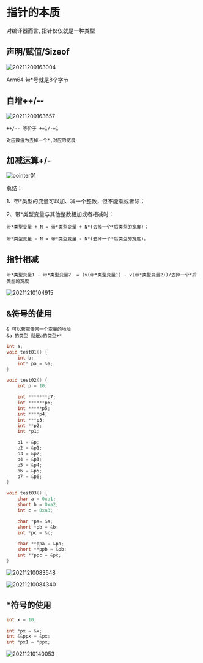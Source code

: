 # 指针的本质

对编译器而言, 指针仅仅就是一种类型

## 声明/赋值/Sizeof

![20211209163004](https://cdn.jsdelivr.net/gh/nzcv/picgo/20211209163004.png)

Arm64 带*号就是8个字节

## 自增++/--

![20211209163657](https://cdn.jsdelivr.net/gh/nzcv/picgo/20211209163657.png)

    ++/-- 等价于 +=1/-=1

    对应数值为去掉一个*,对应的宽度

## 加减运算+/-

![pointer01](https://cdn.jsdelivr.net/gh/nzcv/picgo/pointer01.png)


总结：

1、带*类型的变量可以加、减一个整数，但不能乘或者除；

2、带*类型变量与其他整数相加或者相减时：

    带*类型变量 + N = 带*类型变量 + N*(去掉一个*后类型的宽度)；
    
    带*类型变量 - N = 带*类型变量 - N*(去掉一个*后类型的宽度)。

## 指针相减

    带*类型变量1 - 带*类型变量2  = (v(带*类型变量1) - v(带*类型变量2))/去掉一个*后类型的宽度

![20211210104915](https://cdn.jsdelivr.net/gh/nzcv/picgo/20211210104915.png)


## &符号的使用

    & 可以获取任何一个变量的地址
    &a 的类型 就是a的类型+*

```c
int a;
void test01() {
    int b;
    int* pa = &a;
}

void test02() {
    int p = 10;

    int *******p7;
    int ******p6;
    int *****p5;
    int ****p4;
    int ***p3;
    int **p2;
    int *p1;

    p1 = &p;
    p2 = &p1;
    p3 = &p2;
    p4 = &p3;
    p5 = &p4;
    p6 = &p5;
    p7 = &p6;
}

void test03() {
    char a = 0xa1;
    short b = 0xa2;
    int c = 0xa3;

    char *pa= &a;
    short *pb = &b;
    int *pc = &c;

    char **ppa = &pa;
    short **ppb = &pb;
    int **ppc = &pc;
}
```
![20211210083548](https://cdn.jsdelivr.net/gh/nzcv/picgo/20211210083548.png)


![20211210084340](https://cdn.jsdelivr.net/gh/nzcv/picgo/20211210084340.png)

## *符号的使用

```c
int x = 10;

int *px = &x;
int &&ppx = &px;
int *px1 = *ppx;
```

![20211210140053](https://cdn.jsdelivr.net/gh/nzcv/picgo/20211210140053.png)